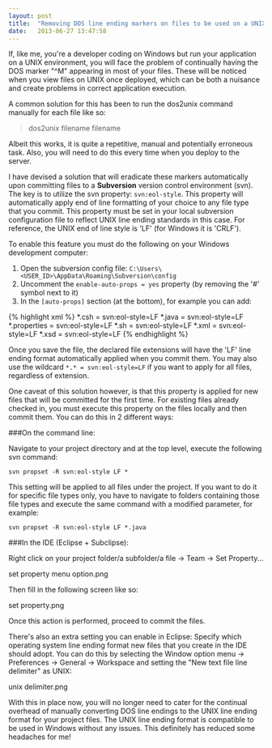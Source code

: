 ```yaml
---
layout: post
title:  "Removing DOS line ending markers on files to be used on a UNIX environment"
date:   2013-06-27 13:47:58
---
```


If, like me, you're a developer coding on Windows but run your application on a UNIX environment, you will face the problem of continually having the DOS marker "^M" appearing in most of your files. These will be noticed when you view files on UNIX once deployed, which can be both a nuisance and create problems in correct application execution.
 
A common solution for this has been to run the dos2unix command manually for each file like so:
> dos2unix filename filename

Albeit this works, it is quite a repetitive, manual and potentially erroneous task. Also, you will need to do this every time when you deploy to the server.
 
I have devised a solution that will eradicate these markers automatically upon committing files to a **Subversion** version control environment (svn). The key is to utilize the svn property: `svn:eol-style`.  This property will automatically apply end of line formatting of your choice to any file type that you commit. This property must be set in your local subversion configuration file to reflect UNIX line ending standards in this case. For reference, the UNIX end of line style is 'LF' (for Windows it is 'CRLF').
 
To enable this feature you must do the following on your Windows development computer:
 
1. Open the subversion config file: `C:\Users\<USER_ID>\AppData\Roaming\Subversion\config`
2. Uncomment the `enable-auto-props = yes` property (by removing the '#' symbol next to it)
3. In the `[auto-props]` section (at the bottom), for example you can add:

{% highlight xml %}
*.csh = svn:eol-style=LF
*.java = svn:eol-style=LF
*.properties = svn:eol-style=LF
*.sh = svn:eol-style=LF
*.xml = svn:eol-style=LF
*.xsd = svn:eol-style=LF
{% endhighlight %}

Once you save the file, the declared file extensions will have the 'LF' line ending format automatically applied when you commit them. You may also use the wildcard `*.* = svn:eol-style=LF` if you want to apply for all files, regardless of extension.
 
One caveat of this solution however, is that this property is applied for new files that will be committed for the first time. For existing files already checked in, you must execute this property on the files locally and then commit them. You can do this in 2 different ways:
 
###On the command line:
 
Navigate to your project directory and at the top level, execute the following svn command:

`
svn propset -R svn:eol-style LF *
`
 
This setting will be applied to all files under the project. If you want to do it for specific file types only, you have to navigate to folders containing those file types and execute the same command with a modified parameter, for example:

`
svn propset -R svn:eol-style LF *.java
`
 
###In the IDE (Eclipse + Subclipse):
 
Right click on your project folder/a subfolder/a file -> Team -> Set Property...

set property menu option.png
 
Then fill in the following screen like so:
 
set property.png
 
Once this action is performed, proceed to commit the files.
 
There's also an extra setting you can enable in Eclipse: Specify which operating system line ending format new files that you create in the IDE should adopt. You can do this by selecting the Window option menu -> Preferences -> General -> Workspace and setting the "New text file line delimiter" as UNIX:
 
unix delimiter.png
 
 
With this in place now, you will no longer need to cater for the continual overhead of manually converting DOS line endings to the UNIX line ending format for your project files. The UNIX line ending format is compatible to be used in Windows without any issues. This definitely has reduced some headaches for me!